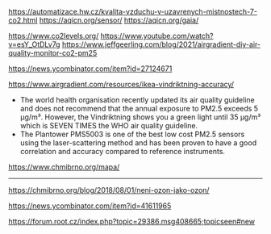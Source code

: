 https://automatizace.hw.cz/kvalita-vzduchu-v-uzavrenych-mistnostech-7-co2.html
https://aqicn.org/sensor/
https://aqicn.org/gaia/

https://www.co2levels.org/
https://www.youtube.com/watch?v=esY_OtDLv7g
https://www.jeffgeerling.com/blog/2021/airgradient-diy-air-quality-monitor-co2-pm25

https://news.ycombinator.com/item?id=27124671

https://www.airgradient.com/resources/ikea-vindriktning-accuracy/
- The world health organisation recently updated its air quality guideline and does not recommend that the annual exposure to PM2.5 exceeds 5 μg/m³. However, the Vindriktning shows you a green light until 35 μg/m³ which is SEVEN TIMES the WHO air quality guideline.
- The Plantower PMS5003 is one of the best low cost PM2.5 sensors using the laser-scattering method and has been proven to have a good correlation and accuracy compared to reference instruments.


https://www.chmibrno.org/mapa/

---
https://chmibrno.org/blog/2018/08/01/neni-ozon-jako-ozon/

https://news.ycombinator.com/item?id=41611965

https://forum.root.cz/index.php?topic=29386.msg408665;topicseen#new

